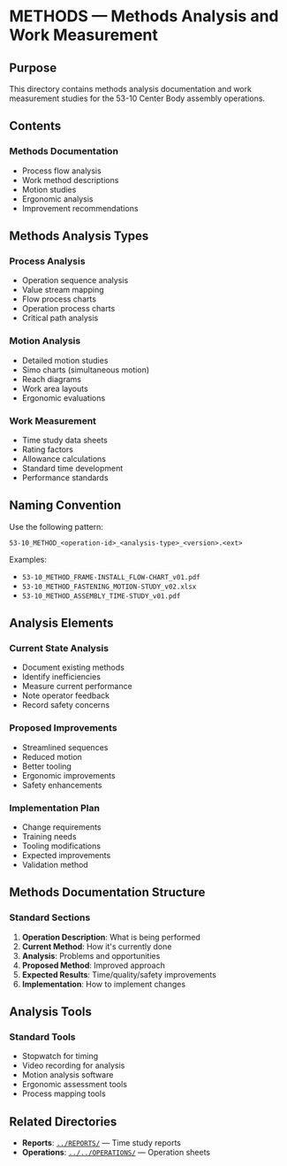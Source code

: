# METHODS — Methods Analysis and Work Measurement

## Purpose

This directory contains methods analysis documentation and work measurement studies for the 53-10 Center Body assembly operations.

## Contents

### Methods Documentation
- Process flow analysis
- Work method descriptions
- Motion studies
- Ergonomic analysis
- Improvement recommendations

## Methods Analysis Types

### Process Analysis
- Operation sequence analysis
- Value stream mapping
- Flow process charts
- Operation process charts
- Critical path analysis

### Motion Analysis
- Detailed motion studies
- Simo charts (simultaneous motion)
- Reach diagrams
- Work area layouts
- Ergonomic evaluations

### Work Measurement
- Time study data sheets
- Rating factors
- Allowance calculations
- Standard time development
- Performance standards

## Naming Convention

Use the following pattern:
```
53-10_METHOD_<operation-id>_<analysis-type>_<version>.<ext>
```

Examples:
- `53-10_METHOD_FRAME-INSTALL_FLOW-CHART_v01.pdf`
- `53-10_METHOD_FASTENING_MOTION-STUDY_v02.xlsx`
- `53-10_METHOD_ASSEMBLY_TIME-STUDY_v01.pdf`

## Analysis Elements

### Current State Analysis
- Document existing methods
- Identify inefficiencies
- Measure current performance
- Note operator feedback
- Record safety concerns

### Proposed Improvements
- Streamlined sequences
- Reduced motion
- Better tooling
- Ergonomic improvements
- Safety enhancements

### Implementation Plan
- Change requirements
- Training needs
- Tooling modifications
- Expected improvements
- Validation method

## Methods Documentation Structure

### Standard Sections
1. **Operation Description**: What is being performed
2. **Current Method**: How it's currently done
3. **Analysis**: Problems and opportunities
4. **Proposed Method**: Improved approach
5. **Expected Results**: Time/quality/safety improvements
6. **Implementation**: How to implement changes

## Analysis Tools

### Standard Tools
- Stopwatch for timing
- Video recording for analysis
- Motion analysis software
- Ergonomic assessment tools
- Process mapping tools

## Related Directories

- **Reports**: [`../REPORTS/`](../REPORTS/) — Time study reports
- **Operations**: [`../../OPERATIONS/`](../../OPERATIONS/) — Operation sheets
